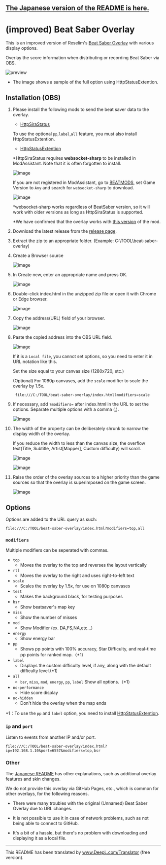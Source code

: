 ## [The Japanese version of the README is here.](README.md)
# (improved) Beat Saber Overlay

This is an improved version of Reselim's [Beat Saber Overlay](https://github.com/Reselim/beat-saber-overlay) with various display options.

Overlay the score information when distributing or recording Beat Saber via OBS.

![preview](https://rynan4818.github.io/beatsaber-overlay-bsr-image.png)

- The image shows a sample of the full option using HttpStatusExtention.

## Installation (OBS)

1. Please install the following mods to send the beat saver data to the overlay.

   - [HttpSiraStatus](https://github.com/denpadokei/beatsaber-http-status)

   To use the optional `pp`,`label`,`all` feature, you must also install HttpStatusExtention.
   - [HttpStatusExtention](https://github.com/denpadokei/HttpStatusExtention)

   *HttpSiraStatus requires **websocket-sharp** to be installed in ModAssistant. Note that it is often forgotten to install.

   ![image](https://user-images.githubusercontent.com/14249877/194671405-950cdf45-1e9c-4fb3-b198-15404a5145eb.png)

   If you are not registered in ModAssistant, go to [BEATMODS](https://beatmods.com/#/mods), set Game Version to `Any` and search for `websocket-sharp` to download.
   
   ![image](https://user-images.githubusercontent.com/14249877/194671490-6ef3e6e9-de3f-4ff7-8e36-40a22145e2e9.png)
   
   *websocket-sharp works regardless of BeatSaber version, so it will work with older versions as long as HttpSiraStatus is supported.

   *We have confirmed that the overlay works with [this version](https://github.com/rynan4818/beat-saber-overlay/wiki) of the mod.

2. Download the latest release from the [release page](https://github.com/rynan4818/beat-saber-overlay/releases).

3. Extract the zip to an appropriate folder. (Example: C:\TOOL\beat-saber-overlay)

4. Create a Browser source

   ![image](https://rynan4818.github.io/beatsaber-overlay-obs-setting1_en.png)

5. In Create new, enter an appropriate name and press OK.

   ![image](https://rynan4818.github.io/beatsaber-overlay-obs-setting2_en.png)

6. Double-click index.html in the unzipped zip file or open it with Chrome or Edge browser.

   ![image](https://rynan4818.github.io/beatsaber-overlay-obs-setting3_en.png)

7. Copy the address(URL) field of your browser.

   ![image](https://rynan4818.github.io/beatsaber-overlay-obs-setting4_en.png)

8. Paste the copied address into the OBS URL field.

   ![image](https://rynan4818.github.io/beatsaber-overlay-obs-setting5_en.png)

   If it is a `Local file`, you cannot set options, so you need to enter it in URL notation like this.

   Set the size equal to your canvas size (1280x720, etc.)

   (Optional) For 1080p canvases, add the `scale` modifier to scale the overlay by 1.5x.

	    file:///C:/TOOL/beat-saber-overlay/index.html?modifiers=scale

9. If necessary, add `?modifiers=` after index.html in the URL to set the options. Separate multiple options with a comma (,).

   ![image](https://rynan4818.github.io/beatsaber-overlay-obs-setting6_en.png)

10. The width of the property can be deliberately shrunk to narrow the display width of the overlay.

    If you reduce the width to less than the canvas size, the overflow text(Title, Subtitle, Artist[Mapper], Custom difficulty) will scroll.

    ![image](https://rynan4818.github.io/beatsaber-overlay-obs-setting7_en.png)

    ![image](https://rynan4818.github.io/beatsaber-overlay-scllol.gif)

11. Raise the order of the overlay sources to a higher priority than the game sources so that the overlay is superimposed on the game screen.

    ![image](https://rynan4818.github.io/beatsaber-overlay-obs-setting8_en.png)

## Options

Options are added to the URL query as such:

```
file:///C:/TOOL/beat-saber-overlay/index.html?modifiers=top,all
```

### `modifiers`

Multiple modifiers can be seperated with commas.

- `top`
	* Moves the overlay to the top and reverses the layout vertically
- `rtl`
	* Moves the overlay to the right and uses right-to-left text
- `scale`
	* Scales the overlay by 1.5x, for use on 1080p canvases
- `test`
	* Makes the background black, for testing purposes
- `bsr`
	* Show beatsaver's map key
- `miss`
	* Show the number of misses
- `mod`
	* Show Modifier (ex. DA,FS,NA,etc...)
- `energy`
	* Show energy bar
- `pp`
	* Shows pp points with 100% accuracy, Star Difficulty, and real-time pp points for ranked map.（*1）
- `label`
   * Displays the custom difficulty level, if any, along with the default difficulty level.(*1)
- `all`
	* `bsr`, `miss`, `mod`, `energy`, `pp`, `label` Show all options.（*1）
- `no-performance`
	* Hide score display
- `no-hidden`
	* Don't hide the overlay when the map ends

*1：To use the `pp` and `label` option, you need to install [HttpStatusExtention](https://github.com/denpadokei/HttpStatusExtention).

### `ip` and `port`

Listen to events from another IP and/or port.
```
file:///C:/TOOL/beat-saber-overlay/index.html?ip=192.168.1.10&port=6557&modifiers=top,bsr
```

### Other
The [Japanese README](https://github.com/rynan4818/beat-saber-overlay/blob/master/README.md#%E6%A9%9F%E8%83%BD%E8%BF%BD%E5%8A%A0%E8%A1%A8%E7%A4%BA%E5%A4%89%E6%9B%B4%E3%82%B9%E3%82%AD%E3%83%B3) has other explanations, such as additional overlay features and skin changes.

We do not provide this overlay via GitHub Pages, etc., which is common for other overlays, for the following reasons.

- There were many troubles with the original (Unnamed) Beat Saber Overlay due to URL changes.

- It is not possible to use it in case of network problems, such as not being able to connect to GitHub.

- It's a bit of a hassle, but there's no problem with downloading and displaying it as a local file.

---

This README has been translated by www.DeepL.com/Translator (free version).
